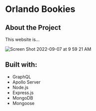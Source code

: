 # Orlando Bookies

## About the Project
This website is...

![Screen Shot 2022-09-07 at 9 59 21 AM](https://user-images.githubusercontent.com/107001559/188911886-030382bd-7659-4a51-ae9a-37a23495dc6b.png)


## Built with:
- GraphQL
- Apollo Server
- Node.js
- Express.js
- MongoDB
- Mongoose

